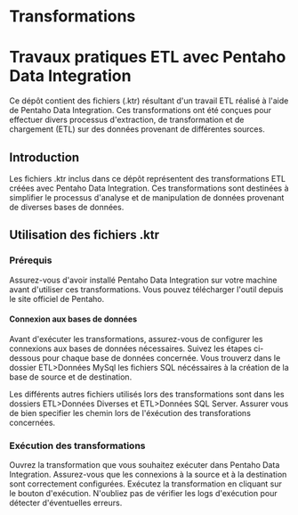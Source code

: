 # Transformations
# Travaux pratiques ETL avec Pentaho Data Integration
Ce dépôt contient des fichiers (.ktr) résultant d'un travail ETL réalisé à l'aide de Pentaho Data Integration.
Ces transformations ont été conçues pour effectuer divers processus d'extraction, de transformation et de chargement (ETL)
sur des données provenant de différentes sources.

## Introduction
Les fichiers .ktr inclus dans ce dépôt représentent des transformations ETL créées avec Pentaho Data Integration.
Ces transformations sont destinées à simplifier le processus d'analyse et de manipulation de données provenant
de diverses bases de données.

## Utilisation des fichiers .ktr
### Prérequis
Assurez-vous d'avoir installé Pentaho Data Integration sur votre machine avant d'utiliser ces transformations.
Vous pouvez télécharger l'outil depuis le site officiel de Pentaho.

#### Connexion aux bases de données

Avant d'exécuter les transformations, assurez-vous de configurer les connexions aux bases de données nécessaires.
Suivez les étapes ci-dessous pour chaque base de données concernée.
Vous trouverz dans le dossier ETL>Données MySql les fichiers SQL nécéssaires à la création de la base de source et 
de destination.

Les différents autres fichiers utilisés lors des transformations sont dans les dossiers ETL>Données Diverses et ETL>Données SQL Server.
Assurer vous de bien specifier les chemin lors de l'éxécution des transforations concernées.


### Exécution des transformations
Ouvrez la transformation que vous souhaitez exécuter dans Pentaho Data Integration.
Assurez-vous que les connexions à la source et à la destination sont correctement configurées.
Exécutez la transformation en cliquant sur le bouton d'exécution.
N'oubliez pas de vérifier les logs d'exécution pour détecter d'éventuelles erreurs.
